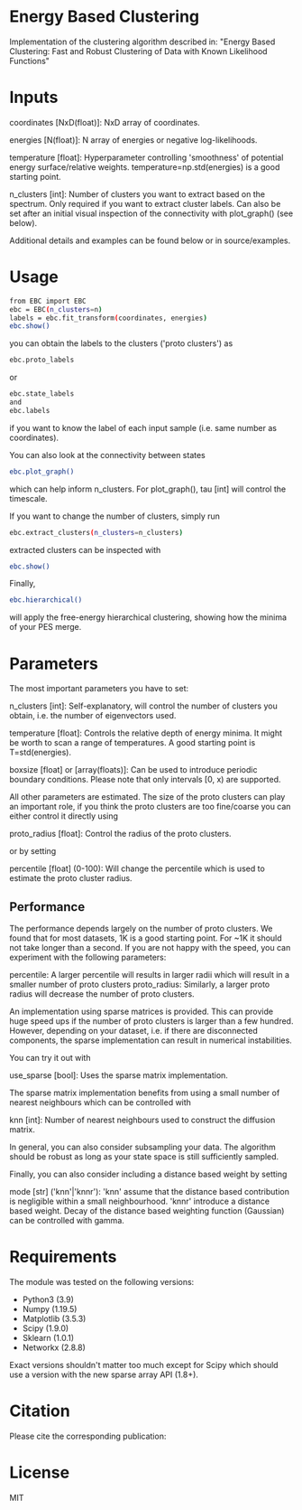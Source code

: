 # Energy Based Clustering

Implementation of the clustering algorithm described in: 
"Energy Based Clustering: Fast and Robust Clustering of Data with Known Likelihood Functions"

# Inputs

coordinates [NxD(float)]: NxD array of coordinates.

energies [N(float)]: N array of energies or negative log-likelihoods.

temperature [float]: Hyperparameter controlling 'smoothness' of potential energy surface/relative weights. temperature=np.std(energies) is a good starting point.

n_clusters [int]: Number of clusters you want to extract based on the spectrum. Only required if you want to extract cluster labels. Can also be set after an initial visual inspection of the connectivity with plot_graph() (see below).

Additional details and examples can be found below or in source/examples.

# Usage

```sh
from EBC import EBC
ebc = EBC(n_clusters=n) 
labels = ebc.fit_transform(coordinates, energies)
ebc.show()
```
you can obtain the labels to the clusters ('proto clusters') as

```sh
ebc.proto_labels
```
or 

```sh
ebc.state_labels
and
ebc.labels
```
if you want to know the label of each input sample (i.e. same number as coordinates).

You can also look at the connectivity between states
```sh
ebc.plot_graph()
```
which can help inform n_clusters. For plot_graph(), tau [int] will control the timescale. 

If you want to change the number of clusters, simply run

```sh
ebc.extract_clusters(n_clusters=n_clusters)
```
extracted clusters can be inspected with

```sh
ebc.show()
```
Finally, 
```sh
ebc.hierarchical()
```
will apply the free-energy hierarchical clustering, showing how the minima of your PES merge.

# Parameters

The most important parameters you have to set:

n_clusters [int]: Self-explanatory, will control the number of clusters you obtain, i.e. the number of eigenvectors used.

temperature [float]: Controls the relative depth of energy minima. It might be worth to scan a range of temperatures. A good starting point is T=std(energies).

boxsize [float] or [array(floats)]: Can be used to introduce periodic boundary conditions. Please note that only intervals [0, x) are supported.

All other parameters are estimated. The size of the proto clusters can play an important role, if you think the proto clusters are too fine/coarse you can either control it directly using

proto_radius [float]: Control the radius of the proto clusters.

or by setting 

percentile [float] (0-100): Will change the percentile which is used to estimate the proto cluster radius.

## Performance

The performance depends largely on the number of proto clusters. We found that for most datasets, 1K is a good starting point. For ~1K it should not take longer than a second. If you are not happy with the speed, you can experiment with the following parameters:

percentile: A larger percentile will results in larger radii which will result in a smaller number of proto clusters
proto_radius: Similarly, a larger proto radius will decrease the number of proto clusters.

An implementation using sparse matrices is provided. This can provide huge speed ups if the number of proto clusters is larger than a few hundred. However, depending on your dataset, i.e. if there are disconnected components, the sparse implementation can result in numerical instabilities.

You can try it out with

use_sparse [bool]: Uses the sparse matrix implementation.

The sparse matrix implementation benefits from using a small number of nearest neighbours which can be controlled with

knn [int]: Number of nearest neighbours used to construct the diffusion matrix.

In general, you can also consider subsampling your data. The algorithm should be robust as long as your state space is still sufficiently sampled.

Finally, you can also consider including a distance based weight by setting

mode [str] ('knn'|'knnr'): 'knn' assume that the distance based contribution is negligible within a small neighbourhood. 'knnr' introduce a distance based weight. Decay of the distance based weighting function (Gaussian) can be controlled with gamma.


# Requirements

The module was tested on the following versions:
- Python3 (3.9)
- Numpy (1.19.5)
- Matplotlib (3.5.3)
- Scipy (1.9.0)
- Sklearn (1.0.1)
- Networkx (2.8.8)

Exact versions shouldn't matter too much except for Scipy which should use a version with the new sparse array API (1.8+).

# Citation
Please cite the corresponding publication:

# License
MIT

